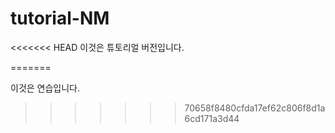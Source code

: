 # tutorial-NM

<<<<<<< HEAD
이것은 튜토리얼 버전입니다.

=======


이것은 연습입니다.
>>>>>>> 70658f8480cfda17ef62c806f8d1a6cd171a3d44
